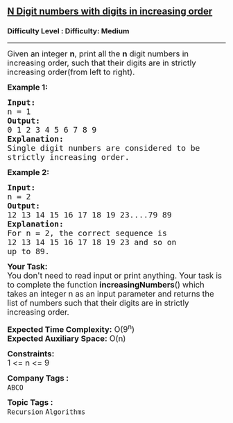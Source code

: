 <h2><a href="https://www.geeksforgeeks.org/problems/n-digit-numbers-with-digits-in-increasing-order5903/1">N Digit numbers with digits in increasing order</a></h2><h3>Difficulty Level : Difficulty: Medium</h3><hr><div class="problems_problem_content__Xm_eO"><p><span style="font-size: 18px;">Given an integer <strong>n</strong>, print all the <strong>n</strong> digit numbers in increasing order, such that their digits are in strictly increasing order(from left to right).</span></p>
<p><span style="font-size: 18px;"><strong>Example 1:</strong></span></p>
<pre><span style="font-size: 18px;"><strong>Input:
</strong>n = 1</span>
<span style="font-size: 18px;"><strong>Output:
</strong>0 1 2 3 4 5 6 7 8 9</span>
<span style="font-size: 18px;"><strong>Explanation:
</strong>Single digit numbers are considered to be 
strictly increasing order.
</span></pre>
<p><strong><span style="font-size: 18px;">Example 2:</span></strong></p>
<pre><strong><span style="font-size: 18px;">Input:
</span></strong><span style="font-size: 18px;">n = 2</span>
<strong><span style="font-size: 18px;">Output:
</span></strong><span style="font-size: 18px;">12 13 14 15 16 17 18 19 23....79 89</span>
<strong><span style="font-size: 18px;">Explanation:
</span></strong><span style="font-size: 18px;">For n = 2, the correct sequence is
12 13 14 15 16 17 18 19 23 and so on 
up to 89.</span></pre>
<p><span style="font-size: 18px;"><strong>Your Task:&nbsp;&nbsp;</strong><br>You don't need to read input or print anything. Your task is to complete the function&nbsp;<strong>increasingNumbers</strong>() which takes an integer n as an input parameter and returns the list of numbers such that their digits are in strictly increasing order.</span></p>
<p><span style="font-size: 18px;"><strong>Expected Time Complexity:</strong> O(9<sup>n</sup>)<br><strong>Expected Auxiliary Space:</strong> O(n)</span></p>
<p><span style="font-size: 18px;"><strong>Constraints:</strong><br>1 &lt;= n &lt;= 9</span></p></div><p><span style=font-size:18px><strong>Company Tags : </strong><br><code>ABCO</code>&nbsp;<br><p><span style=font-size:18px><strong>Topic Tags : </strong><br><code>Recursion</code>&nbsp;<code>Algorithms</code>&nbsp;